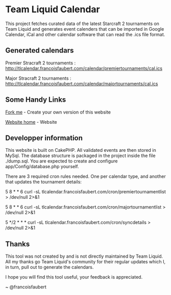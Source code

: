 Team Liquid Calendar
====================

This project fetches curated data of the latest Starcraft 2 tournaments on Team Liquid and generates event calenders that can be imported in Google Calendar, iCal and other calendar software that can read the .ics file format. 

Generated calendars
-------------------

Premier Stracraft 2 tournaments :
http://tlcalendar.francoisfaubert.com/calendar/premiertournaments/cal.ics

Major Stracraft 2 tournaments :
http://tlcalendar.francoisfaubert.com/calendar/majortournaments/cal.ics

Some Handy Links
----------------

[Fork me](https://github.com/francoisfaubert/team-liquid-calendar/) - Create your own version of this website

[Website home](http://tlcalendar.francoisfaubert.com/) - Website


Developper information
----------------------

This website is built on CakePHP. All validated events are then stored in MySql. The database structure is packaged in the project inside the file ./dump.sql. You are expected to create and configure app/Config/database.php yourself.

There are 3 required cron rules needed. One per calendar type, and another that updates the tournament details:

5 8 * * 6 curl -sL tlcalendar.francoisfaubert.com/cron/premiertournamentlist > /dev/null 2>&1

5 8 * * 6 curl -sL tlcalendar.francoisfaubert.com/cron/majortournamentlist > /dev/null 2>&1

5 */2 * * * curl -sL tlcalendar.francoisfaubert.com/cron/syncdetails > /dev/null 2>&1


Thanks
------

This tool was not created by and is not directly maintained by Team Liquid. All my thanks go Team Liquid's community for their regular updates which I, in turn, pull out to generate the calendars.

I hope you will find this tool useful, your feedback is appreciated.

~ @francoisfaubert

